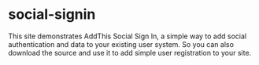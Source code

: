 social-signin
=============

This site demonstrates AddThis Social Sign In, a simple way to add social authentication and data to your existing user system. So you can also download the source and use it to add simple user registration to your site.
